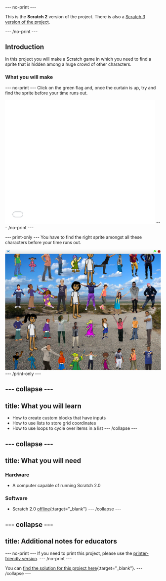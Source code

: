 --- no-print ---

This is the **Scratch 2** version of the project. There is also a [Scratch 3 version of the project](https://projects.raspberrypi.org/en/projects/lineup).

--- /no-print ---

## Introduction

In this project you will make a Scratch game in which you need to find a sprite that is hidden among a huge crowd of other characters.

### What you will make

--- no-print ---
Click on the green flag and, once the curtain is up, try and find the sprite before your time runs out.

<iframe allowtransparency="true" width="485" height="402" src="//scratch.mit.edu/projects/embed/259020474/?autostart=false" frameborder="0" allowfullscreen></iframe>
--- /no-print ---

--- print-only ---
You have to find the right sprite amongst all these characters before your time runs out.

![showcase](images/showcase.png)
--- /print-only ---

--- collapse ---
---
title: What you will learn
---
- How to create custom blocks that have inputs
- How to use lists to store grid coordinates
- How to use loops to cycle over items in a list
--- /collapse ---

--- collapse ---
---
title: What you will need
---
### Hardware
+ A computer capable of running Scratch 2.0

### Software
+ Scratch 2.0 [offline](http://rpf.io/scratchoff){:target="_blank"}
--- /collapse ---

--- collapse ---
---
title: Additional notes for educators
---
--- no-print ---
If you need to print this project, please use the [printer-friendly version](https://projects.raspberrypi.org/en/projects/lineup-scratch2/print).
--- /no-print ---

You can [find the solution for this project here](http://rpf.io/p/en/lineup-scratch2-get){:target="_blank"}.
--- /collapse ---
